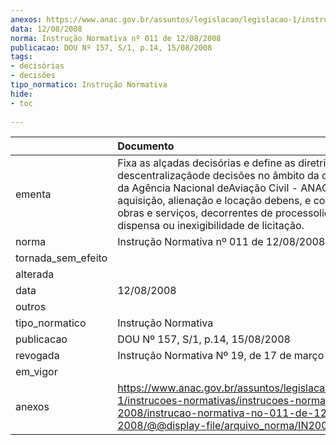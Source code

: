 ```yaml
---
anexos: https://www.anac.gov.br/assuntos/legislacao/legislacao-1/instrucoes-normativas/instrucoes-normativas-2008/instrucao-normativa-no-011-de-12-08-2008/@@display-file/arquivo_norma/IN2008_0011.pdf
data: 12/08/2008
norma: Instrução Normativa nº 011 de 12/08/2008
publicacao: DOU Nº 157, S/1, p.14, 15/08/2008
tags:
- decisórias
- decisões
tipo_normatico: Instrução Normativa
hide: 
- toc 
 
---
```


|                    | Documento                                                                                                                                                                                                                                                                                                                   |
|:-------------------|:----------------------------------------------------------------------------------------------------------------------------------------------------------------------------------------------------------------------------------------------------------------------------------------------------------------------------|
| ementa             | Fixa as alçadas decisórias e define as diretrizes para descentralizaçãode decisões no âmbito da competência da Agência Nacional deAviação Civil - ANAC, relativas à aquisição, alienação e locação debens, e contratação de obras e serviços, decorrentes de processolicitatório, dispensa ou inexigibilidade de licitação. |
| norma              | Instrução Normativa nº 011 de 12/08/2008                                                                                                                                                                                                                                                                                    |
| tornada_sem_efeito |                                                                                                                                                                                                                                                                                                                             |
| alterada           |                                                                                                                                                                                                                                                                                                                             |
| data               | 12/08/2008                                                                                                                                                                                                                                                                                                                  |
| outros             |                                                                                                                                                                                                                                                                                                                             |
| tipo_normatico     | Instrução Normativa                                                                                                                                                                                                                                                                                                         |
| publicacao         | DOU Nº 157, S/1, p.14, 15/08/2008                                                                                                                                                                                                                                                                                           |
| revogada           | Instrução Normativa Nº 19, de 17 de março de 2009                                                                                                                                                                                                                                                                           |
| em_vigor           |                                                                                                                                                                                                                                                                                                                             |
| anexos             | https://www.anac.gov.br/assuntos/legislacao/legislacao-1/instrucoes-normativas/instrucoes-normativas-2008/instrucao-normativa-no-011-de-12-08-2008/@@display-file/arquivo_norma/IN2008_0011.pdf                                                                                                                             |
